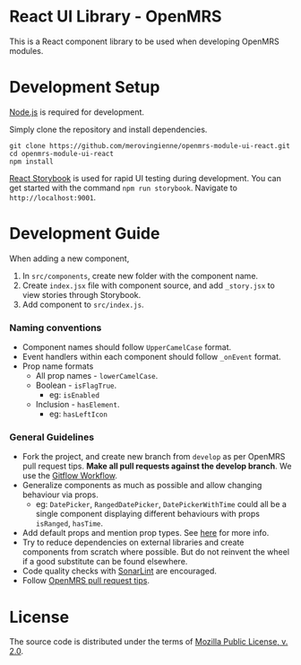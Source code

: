 # React UI Library - OpenMRS

This is a React component library to be used when developing OpenMRS modules.


# Development Setup

[Node.js](https://nodejs.org/en/) is required for development.

Simply clone the repository and install dependencies.

```
git clone https://github.com/merovingienne/openmrs-module-ui-react.git
cd openmrs-module-ui-react
npm install
```

[React Storybook](https://storybook.js.org/) is used for rapid UI testing during development. You can get started with the command `npm run storybook`. Navigate to `http://localhost:9001`.


# Development Guide

When adding a new component,
1. In `src/components`, create new folder with the component name.
2. Create `index.jsx` file with component source, and add `_story.jsx` to view stories through Storybook.
3. Add component to `src/index.js`.


### Naming conventions

* Component names should follow `UpperCamelCase` format.
* Event handlers within each component should follow `_onEvent` format.
* Prop name formats
  * All prop names - `lowerCamelCase`.
  * Boolean - `isFlagTrue`.
    * eg: `isEnabled`
  * Inclusion - `hasElement`.
    * eg: `hasLeftIcon`

### General Guidelines

* Fork the project, and create new branch from `develop` as per OpenMRS pull request tips. **Make all pull requests against the develop branch**. We use the [Gitflow Workflow](https://www.atlassian.com/git/tutorials/comparing-workflows/gitflow-workflow).
* Generalize components as much as possible and allow changing behaviour via props.
  * eg: `DatePicker`, `RangedDatePicker`, `DatePickerWithTime` could all be a single component displaying different behaviours with props `isRanged`, `hasTime`.
* Add default props and mention prop types. See [here](https://reactjs.org/docs/typechecking-with-proptypes.html) for more info.
* Try to reduce dependencies on external libraries and create components from scratch where possible. But do not reinvent the wheel if a good substitute can be found elsewhere.
* Code quality checks with [SonarLint](https://www.sonarlint.org/) are encouraged.
* Follow [OpenMRS pull request tips](https://wiki.openmrs.org/display/docs/Pull+Request+Tips).

# License
The source code is distributed under the terms of [Mozilla Public License, v. 2.0](http://mozilla.org/MPL/2.0).

